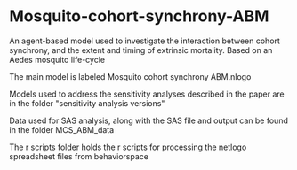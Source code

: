 # Mosquito-cohort-synchrony-ABM
An agent-based model used to investigate the interaction between cohort synchrony, and the extent and timing of extrinsic mortality. Based on an Aedes mosquito life-cycle

The main model is labeled Mosquito cohort synchrony ABM.nlogo

Models used to address the sensitivity analyses described in the paper are in the folder "sensitivity analysis versions"

Data used for SAS analysis, along with the SAS file and output can be found in the folder MCS_ABM_data

The r scripts folder holds the r scripts for processing the netlogo spreadsheet files from behaviorspace
